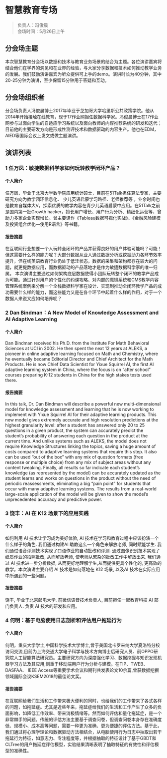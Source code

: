 # 智慧教育专场

> 负责人：冯俊晨  
会场时间：5月26日上午  

## 分会场主题

本次智慧教育分会场以数据和技术与教育业务场景的结合为主题。各位演讲嘉宾将结合他们在学界的洞见和在业界的经验，与大家分享数据和技术如何推动教学业务的发展。我们鼓励演讲嘉宾为听众提供可上手的demo。演讲时长为40分钟，其中20-25分钟为演讲，至少保留15分钟用于答疑和互动。

## 分会场组织者

分会场负责人冯俊晨博士2017年毕业于芝加哥大学哈里斯公共政策学院。他从2014年开始接触在线教育，现于17作业网担任数据科学家。冯俊晨博士在17作业网参与过面向学生的自适应学习系统以及面向教师的内容推荐系统的研发和迭代；目前他的主要研发方向是形成性测评技术和数据驱动的内容生产。他也在EDM，AIED等国际会议上发文或做主题演讲。

## 演讲列表

### 1 任万凤：敏捷数据科学家如何玩转教学闭环产品？

#### 个人简介

任万凤，毕业于北京大学数学院应用统计硕士，目前在51Talk担任算法专家，主要研究方向为教学闭环信息化、 少儿英语启蒙学习路径、老师推荐等 ，业余时间也是教育自媒体大V，探索优质的教学内容在青少儿英语启蒙中应用。在51Talk之前是国内第一批Growth hacker，擅长用户增长、用户行为分析、精细化运营等，曾助力多家企业实现增长。曾主要译作《Tableau数据可视化实战》、《金融风险建模及投资组合优化—使用R语言》等书籍。

#### 报告摘要

在互联网行业想要一个人玩转全闭环的产品并获得良好的用户体验可能吗？可能！但这需要什么样的能力呢？大部分数据从业人通过数据分析或挖掘助力各环节效率提升，但在线英语教育行业仍处于低洼状态，数据的采集和架构都存在较大的问题，就更提数据应用，而数据驱动的产品落地才是作为敏捷数据科学家的唯一归属。
本次演讲主要通过如何架构底层数据使得小团队玩转整个闭环的教学产品成为可能。通过针对用户的个性化的约课攻略、对内部的魔镜系统和CMS教学内容管理系统案例来分解一个全栈数据科学家在设计、实现到推动全闭环教学产品的成功需要什么样的能力，而这些能力又是在各个环节中起着什么样的作用，对于一个数据人来说又应如何培养呢？

### 2 Dan Bindman：A New Model of Knowledge Assessment and AI Adaptive Learning

#### 个人简介

Dan Bindman received his Ph.D. from the Institute For Math Behavioral Sciences at UCI in 2002. He then spent the next 12 years at ALEKS, a pioneer in online adaptive learning focused on Math and Chemistry, where he eventually became Editorial Director and Chief Architect for the Math Products. He is now Chief Data Scientist for Yixue Squirrel AI, the first AI adaptive learning system in China, where the focus is on “after school” courses preparing K-12 students in China for the high stakes tests used there.

#### 报告摘要

In this talk, Dr. Dan Bindman will describe a powerful new multi-dimensional model for knowledge assessment and learning that he is now working to implement with Yixue Squirrel AI for their adaptive learning products. This new model gives extremely accurate and high resolution predictions at the highest granularity level: after a student has answered only 20 to 25 questions in a given product, the system can accurately predict the student’s probability of answering each question in the product at the current time. And unlike systems such as ALEKS, the model does not require Knowledge Structures linking the topics, saving a huge amount of costs compared to adaptive learning systems that require this step. It also can be used “out of the box” with any mix of question formats (free response or multiple choice) from any mix of subject areas without any content tweaking. Finally, all results so far indicate each student’s knowledge (as represented by the model) can be accurately updated as the student learns and works on questions in the product without the need of periodic reassessments, eliminating a big “pain point” for students that occur with many adaptive learning systems. The results from a real-world large-scale application of the model will be given to show the model’s unprecedented accuracy and predictive power.

### 3 饶丰：AI 在 K12 场景下的应用实践

#### 个人简介

如何利用 AI 技术让学习成为美好体验, AI 技术在学习和教育过程中应该扮演一个什么样子的角色. 我们通过构建AI 助教这么一个角色来解放老师, 同时赋能学生. 我们通过语音评测技术实现了口语作业的自动批改和评测.  通过图像识别技术实现了纸质作业的拍照批改, 从而解放老师, 使老师从繁杂的批改工作中解放出来. 我们通过 AI 技术进一步分析数据, 从而更好地理解学生,从而提供更具个性化的, 更高效的教学。本次演讲主要介绍 AI 技术是如何落地在 K12 场景, 以及AI 技术在实际应用中所遇到的一些问题。

#### 报告摘要

饶丰, 毕业于北京邮电大学. 前微信语音技术负责人, 目前担任一起教育科技 AI 部门负责人. 负责 AI 技术的研发和应用。

### 4 何明：基于电脑使用日志剖析和评估用户拖延行为

#### 个人简介

何明，重庆大学学士,中国科学技术大学博士,曾于美国北卡罗来纳大学夏洛特分校访问交流,目前为上海交通大学电子科学与技术方向博士后研究人员、前OPPO研究院人工智能算法研究员。主要研究方向为深度强化学习、数据挖掘与知识发现机器学习方法及其应用,侧重于移动端用户行为分析与建模。在TIP、TWEB、DASFAA、 IEEE Access等重要学术会议和期刊共发表论文10余篇,曾获数据挖掘领域国际会议KSEM2018的最佳论文奖。

#### 报告摘要

在互联网给我们生活和工作带来极大便利的同时，也给我们的工作带来了各式各样的问题，如拖延症。尤其是近些年来，拖延症给我们的生活和工作产生了众多的负面影响，如降低工作效率、带来消极情绪等。然而如何评估和量化拖延症，是一个非常棘手的问题。传统的评估方法主要基于调查问卷，但调查问卷本身存在准确度低、规模小、成本高等问题，需要一种更为准确、更为便捷的评估方法。基于此，我们通过将心理学理论和数据驱动方法相结合，从电脑使用行为日志中抽取出若干拖延行为特征，如意志力、专注程度等，并根据抽取的特征设计了基于GBDT和CLTree的用户拖延症评估模型，实验结果清晰表明了抽取特征的有效性和评估模型的准确性。

